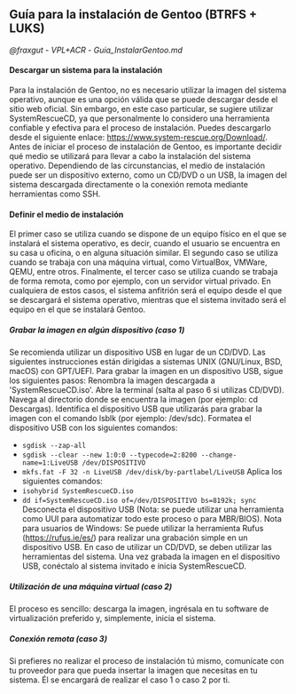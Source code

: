 ## Guía para la instalación de Gentoo (BTRFS + LUKS)
*@fraxgut* - *VPL+ACR* - *Guia_InstalarGentoo.md*
#### Descargar un sistema para la instalación
Para la instalación de Gentoo, no es necesario utilizar la imagen del sistema operativo, aunque es una opción válida que se puede descargar desde el sitio web oficial.
Sin embargo, en este caso particular, se sugiere utilizar SystemRescueCD, ya que personalmente lo considero una herramienta confiable y efectiva para el proceso de instalación. Puedes descargarlo desde el siguiente enlace: https://www.system-rescue.org/Download/.
Antes de iniciar el proceso de instalación de Gentoo, es importante decidir qué medio se utilizará para llevar a cabo la instalación del sistema operativo. Dependiendo de las circunstancias, el medio de instalación puede ser un dispositivo externo, como un CD/DVD o un USB, la imagen del sistema descargada directamente o la conexión remota mediante herramientas como SSH.
#### Definir el medio de instalación
El primer caso se utiliza cuando se dispone de un equipo físico en el que se instalará el sistema operativo, es decir, cuando el usuario se encuentra en su casa u oficina, o en alguna situación similar. El segundo caso se utiliza cuando se trabaja con una máquina virtual, como VirtualBox, VMWare, QEMU, entre otros. Finalmente, el tercer caso se utiliza cuando se trabaja de forma remota, como por ejemplo, con un servidor virtual privado. En cualquiera de estos casos, el sistema anfitrión será el equipo desde el que se descargará el sistema operativo, mientras que el sistema invitado será el equipo en el que se instalará Gentoo.
##### Grabar la imagen en algún dispositivo (caso 1)
Se recomienda utilizar un dispositivo USB en lugar de un CD/DVD. Las siguientes instrucciones están dirigidas a sistemas UNIX (GNU/Linux, BSD, macOS) con GPT/UEFI. Para grabar la imagen en un dispositivo USB, sigue los siguientes pasos:
Renombra la imagen descargada a 'SystemRescueCD.iso'.
Abre la terminal (salta al paso 6 si utilizas CD/DVD).
Navega al directorio donde se encuentra la imagen (por ejemplo: cd Descargas).
Identifica el dispositivo USB que utilizarás para grabar la imagen con el comando lsblk (por ejemplo: /dev/sdc).
Formatea el dispositivo USB con los siguientes comandos:
- `sgdisk --zap-all`
- `sgdisk --clear --new 1:0:0 --typecode=2:8200 --change-name=1:LiveUSB /dev/DISPOSITIVO`
- `mkfs.fat -F 32 -n LiveUSB /dev/disk/by-partlabel/LiveUSB`
Aplica los siguientes comandos:
- `isohybrid SystemRescueCD.iso`
- `dd if=SystemRescueCD.iso of=/dev/DISPOSITIVO bs=8192k; sync`
Desconecta el dispositivo USB (Nota: se puede utilizar una herramienta como UUI para automatizar todo este proceso o para MBR/BIOS).
Nota para usuarios de Windows: Se puede utilizar la herramienta Rufus (https://rufus.ie/es/) para realizar una grabación simple en un dispositivo USB. En caso de utilizar un CD/DVD, se deben utilizar las herramientas del sistema.
Una vez grabada la imagen en el dispositivo USB, conéctalo al sistema invitado e inicia SystemRescueCD.
##### Utilización de una máquina virtual (caso 2)
El proceso es sencillo: descarga la imagen, ingrésala en tu software de virtualización preferido y, simplemente, inicia el sistema.
##### Conexión remota (caso 3)
Si prefieres no realizar el proceso de instalación tú mismo, comunícate con tu proveedor para que pueda insertar la imagen que necesitas en tu sistema. Él se encargará de realizar el caso 1 o caso 2 por ti.
